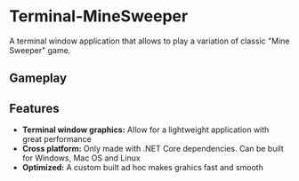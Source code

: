 # Terminal-MineSweeper

A terminal window application that allows to play a variation of classic "Mine Sweeper" game.

## Gameplay


## Features
- **Terminal window graphics:** Allow for a lightweight application with great performance
- **Cross platform:** Only made with .NET Core dependencies. Can be built for Windows, Mac OS and Linux
- **Optimized:** A custom built ad hoc makes grahics fast and smooth
